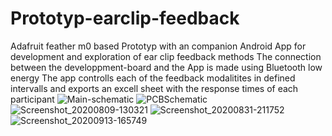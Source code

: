 # Prototyp-earclip-feedback
Adafruit feather m0 based Prototyp with an companion Android App for development and exploration of ear clip feedback methods
The connection between the developpment-board and the App is made using Bluetooth low energy
The app controlls each of the feedback modalitites in defined intervalls and exports an excell sheet with the response times of each participant
![Main-schematic](https://user-images.githubusercontent.com/19752430/150684698-e68b55ce-7bdb-4986-86d3-2de707d3d949.jpg)
![PCBSchematic](https://user-images.githubusercontent.com/19752430/150684752-17c6acca-08e4-493a-91f7-16cd046834a2.png)
![Screenshot_20200809-130321](https://user-images.githubusercontent.com/19752430/150684869-96d3d35b-ffc6-461d-8771-d0199a6797eb.png)
![Screenshot_20200831-211752](https://user-images.githubusercontent.com/19752430/150684873-5b91328e-db11-4c13-a244-ce3f840f76ad.png)
![Screenshot_20200913-165749](https://user-images.githubusercontent.com/19752430/150684874-a13497ae-9404-45f6-8287-e032c92bca4b.png)
